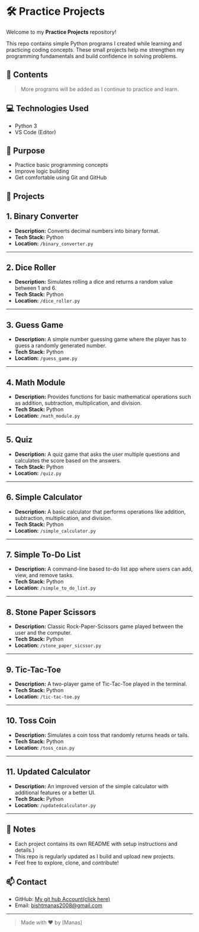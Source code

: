 # 🛠️ Practice Projects

Welcome to my **Practice Projects** repository!

This repo contains simple Python programs I created while learning and practicing coding concepts. These small projects help me strengthen my programming fundamentals and build confidence in solving problems.

## 📂 Contents

> More programs will be added as I continue to practice and learn.

## 💻 Technologies Used

- Python 3
- VS Code (Editor)

## 🧠 Purpose

- Practice basic programming concepts
- Improve logic building
- Get comfortable using Git and GitHub

## 📁 Projects
## 1. Binary Converter

- **Description:** Converts decimal numbers into binary format.
- **Tech Stack:** Python
- **Location:** `/binary_converter.py`

---

## 2. Dice Roller

- **Description:** Simulates rolling a dice and returns a random value between 1 and 6.
- **Tech Stack:** Python
- **Location:** `/dice_roller.py`

---

## 3. Guess Game

- **Description:** A simple number guessing game where the player has to guess a randomly generated number.
- **Tech Stack:** Python
- **Location:** `/guess_game.py`

---

## 4. Math Module

- **Description:** Provides functions for basic mathematical operations such as addition, subtraction, multiplication, and division.
- **Tech Stack:** Python
- **Location:** `/math_module.py`

---

## 5. Quiz

- **Description:** A quiz game that asks the user multiple questions and calculates the score based on the answers.
- **Tech Stack:** Python
- **Location:** `/quiz.py`

---

## 6. Simple Calculator

- **Description:** A basic calculator that performs operations like addition, subtraction, multiplication, and division.
- **Tech Stack:** Python
- **Location:** `/simple_calculator.py`

---

## 7. Simple To-Do List

- **Description:** A command-line based to-do list app where users can add, view, and remove tasks.
- **Tech Stack:** Python
- **Location:** `/simple_to_do_list.py`

---

## 8. Stone Paper Scissors

- **Description:** Classic Rock-Paper-Scissors game played between the user and the computer.
- **Tech Stack:** Python
- **Location:** `/stone_paper_sicssor.py`

---

## 9. Tic-Tac-Toe

- **Description:** A two-player game of Tic-Tac-Toe played in the terminal.
- **Tech Stack:** Python
- **Location:** `/tic-tac-toe.py`

---

## 10. Toss Coin

- **Description:** Simulates a coin toss that randomly returns heads or tails.
- **Tech Stack:** Python
- **Location:** `/toss_coin.py`

---

## 11. Updated Calculator

- **Description:** An improved version of the simple calculator with additional features or a better UI.
- **Tech Stack:** Python
- **Location:** `/updatedcalculator.py`

---

## 📌 Notes

- Each project contains its own README with setup instructions and details.)
- This repo is regularly updated as I build and upload new projects.
- Feel free to explore, clone, and contribute!

## 📫 Contact

- GitHub: [My git hub Account(click here)](https://github.com/BishtManas)
- Email: bishtmanas2008@gmail.com

---

> Made with ❤️ by [Manas]

